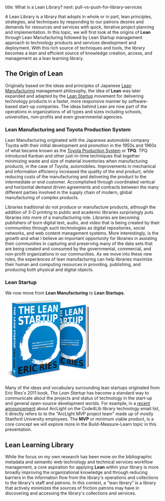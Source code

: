 title: What is a Lean Library?
next: pull-vs-push-for-library-services

A Lean Library is a library that adopts 
in whole or in part, lean principles, strategies, and techniques by 
responding to our patrons desires and demands for resources and services 
with quick, iterative project planning and implementation. In this topic, we
will first look at the origins of **Lean**  through Lean Manufacturing followed
by Lean Startup management approach to technology products and services
development and deployment. With this rich source of techniques and tools, 
the library becomes a lean and efficient source of knowledge creation, access, and 
management as a lean learning library.

## The Origin of Lean
Originally based on the ideas and principles of Japanese
[Lean Manufacturing](https://en.wikipedia.org/wiki/Lean_manufacturing) management
philosophy, the idea of **Lean** was later expanded and adapted by the 
[Lean Startup](https://en.wikipedia.org/wiki/Lean_startup) movement for delivering
technology products in a faster, more responsive manner by software-based 
start-up companies. The ideas behind Lean are now part of the operations in
organizations of all types and sizes including schools, universities, non-profits and 
even governmental agencies. 

### Lean Manufacturing and Toyota Production System
Lean Manufacturing originated with the Japanese automobile company Toyota
with their initial development and promotion in the 1950s and 1960s of what became known as 
the [Toyota Production System](https://en.wikipedia.org/wiki/Toyota_Production_System)
or **TPQ**.  TPQ 
introduced Kanban and other just-in-time techniques that together minimizing 
waste and size of material inventories when manufacturing products, in the case of 
Toyota, automobiles. Improvements in mechanical and information
efficiency increased the quality of the end product, while reducing costs 
of the manufacturing and delivering the product to the intermediate or end customer. 
Accomplished through coordinated
vertical and horizontal demand driven agreements and contracts between 
the many different parties involved in the supply chain of modern, global manufacturing
of complex products. 

Libraries traditional do not produce or manufacture products, 
although the addition of 3-D printing to public and academic libraries
surprisingly puts libraries into more of a manufacturing role. Libraries are 
becoming publishers of born digital text, audio, and video that is being
created by their communities through such technologies as digital repositories,
social networks, and web content management systems. 
More interestingly, is the growth and what I believe an important
opportunity for libraries in assisting their communities in capturing and 
preserving many of the data sets that are being created and consumed by the
governmental, commercial, and non-profit organizations in our communities. 
As we move into these new
roles, the experiences of lean manufacturing can help libraries maximize their
human and computing resources in providing, publishing, and producing both 
physical and digital objects.  

### Lean Startup
We now move from **Lean Manufacturing** to **Lean Startups**.


![Lean Startup book cover](/static/img/leanstartup-bookcover.png)

Many of the ideas and vocabulary surrounding lean startups originated 
from Eric Ries's 2011 book, *The Lean Startup* has become a standard way to communicate about
the projects and status of technology in the start-up and general open-source development worlds. 
For example, in a [recent announcement](https://lists.clir.org/cgi-bin/wa?A2=ind1706&L=CODE4LIB&F=&S=&P=51800) about ArcLight 
on the Code4Lib library technology email list, it
directly refers to to the "ArcLight MVP project team" made up of mostly
Stanford University employees. The **MVP** or 
minimum viable product, is a core concept we will explore more in the Build-Measure-Learn topic
in this presentation.


## Lean Learning Library
While the focus on my own research has been more on the bibliographic metadata and 
semantic web technology and technical services
workflow management, a core aspiration for applying **Lean** within your library
is more broadly improving the organizational knowledge and through reducing barriers in the 
information flow from the library's operations and collections to the library's staff and
patrons. In this context,
a "lean library" is a library that actively minimizes the sources of friction patrons 
may have in discovering and accessing the library's collections and services. 
